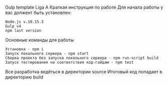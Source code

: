 Gulp template Liga A
Краткая инструкция по работе
Для начала работы у вас должент быть установлен:

    Node.js v.10.15.3
    Gulp v4
    npm last version

Основные команды для работы

    Установка - npm i
    Запуск локального сервера - npm start
    Сборка проекта без запуска локального сервера - npm run-script build
    Запуск тестирования на соответствия код-гайдам - npm test

Все разработка ведёться в директории source
Итоговый код попадает в директорию build
